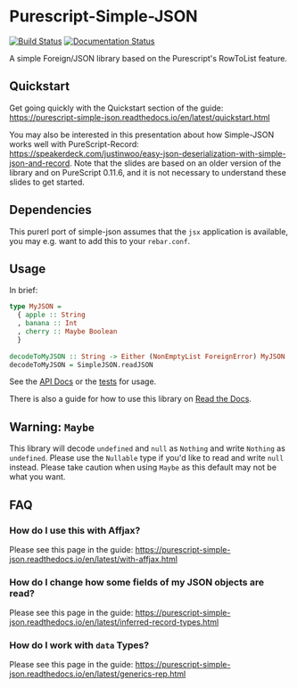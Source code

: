 # Purescript-Simple-JSON

[![Build Status](https://travis-ci.org/justinwoo/purescript-simple-json.svg?branch=master)](https://travis-ci.org/justinwoo/purescript-simple-json) [![Documentation Status](https://readthedocs.org/projects/purescript-simple-json/badge/?version=latest)](https://purescript-simple-json.readthedocs.io/en/latest)

A simple Foreign/JSON library based on the Purescript's RowToList feature.

## Quickstart

Get going quickly with the Quickstart section of the guide: <https://purescript-simple-json.readthedocs.io/en/latest/quickstart.html>

You may also be interested in this presentation about how Simple-JSON works well with PureScript-Record: <https://speakerdeck.com/justinwoo/easy-json-deserialization-with-simple-json-and-record>. Note that the slides are based on an older version of the library and on PureScript 0.11.6, and it is not necessary to understand these slides to get started.

## Dependencies

This purerl port of simple-json assumes that the `jsx` application is available, you may e.g. want to add this to your `rebar.conf`.

## Usage

In brief:

```purs
type MyJSON =
  { apple :: String
  , banana :: Int
  , cherry :: Maybe Boolean
  }
  
decodeToMyJSON :: String -> Either (NonEmptyList ForeignError) MyJSON
decodeToMyJSON = SimpleJSON.readJSON
```

See the [API Docs](https://pursuit.purescript.org/packages/purescript-simple-json/) or the [tests](test/Main.purs) for usage.

There is also a guide for how to use this library on [Read the Docs](https://purescript-simple-json.readthedocs.io/en/latest/).

## Warning: `Maybe`

This library will decode `undefined` and `null` as `Nothing` and write `Nothing` as `undefined`. Please use the `Nullable` type if you'd like to read and write `null` instead. Please take caution when using `Maybe` as this default may not be what you want.

## FAQ

### How do I use this with Affjax?

Please see this page in the guide: <https://purescript-simple-json.readthedocs.io/en/latest/with-affjax.html>

### How do I change how some fields of my JSON objects are read?

Please see this page in the guide: <https://purescript-simple-json.readthedocs.io/en/latest/inferred-record-types.html>

### How do I work with `data` Types?

Please see this page in the guide: <https://purescript-simple-json.readthedocs.io/en/latest/generics-rep.html>
